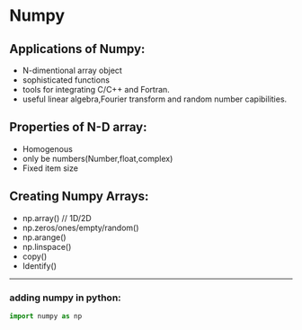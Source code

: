 # Numpy
## Applications of Numpy:
- N-dimentional array object
- sophisticated functions
- tools for integrating C/C++ and Fortran.
- useful linear algebra,Fourier transform and random number capibilities.

## Properties of N-D array:
- Homogenous
- only be numbers(Number,float,complex)
- Fixed item size

## Creating Numpy Arrays:
- np.array() // 1D/2D
- np.zeros/ones/empty/random() 
- np.arange()
- np.linspace()
- copy()
- Identify()

---

### adding numpy in python:
```python
import numpy as np
```

